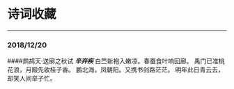 
# 诗词收藏

----
### 2018/12/20
####鹧鸪天·送廓之秋试
***辛弃疾***
白苎新袍入嫩凉。春蚕食叶响回廊。
禹门已准桃花浪，月殿先收桂子香。
鹏北海，凤朝阳。又携书剑路茫茫。
明年此日青云去，却笑人间举子忙。



